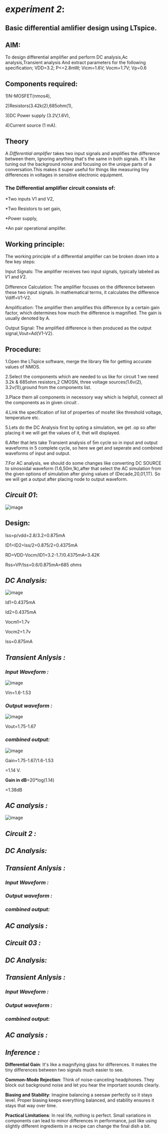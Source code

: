 # _experiment 2_: 

## Basic differential amlifier design using LTspice.

## AIM:

To design differential amplifier and perform DC analysis,Ac analysis,Transient analysis And extract parameters
for the following specification;
VDD=3.2; P<=2.8mW; Vicm=1.6V; Vocm=1.7V; Vp=0.6
## Components required:
1)N-MOSFET(nmos4),

2)Resistors(3.42k(2),685ohm(1),

3)DC Power supply (3.2V,1.6V),

4)Current source (1 mA).

## Theory
A *Differential amplifier* takes two input signals and amplifies the difference between them, Ignoring anything that's the same in both signals. It's like tuning out the background noise and focusing on the unique parts of a conversation.This makes it super useful for things like measuring tiny differences in voltages in sensitive electronic equipment.
### The Differential amplifier circuit consists of:
*Two inputs V1 and V2,

*Two Resistors to set gain,

*Power supply, 

*An pair operational amplifer.

## Working principle:
The working principle of a differential amplifier can be broken down into a few key steps:

Input Signals: The amplifier receives two input signals, typically labeled as 𝑉1 and 𝑉2.

Difference Calculation: The amplifier focuses on the difference between these two input signals. In mathematical terms, it calculates the difference Vdiff=V1-V2.

Amplification: The amplifier then amplifies this difference by a certain gain factor, which determines how much the difference is magnified. The gain is usually denoted by A.

Output Signal: The amplified difference is then produced as the output signal,Vout=Ad(V1-V2).

## Procedure:

1.Open the LTspice software, merge the library file for getting accurate values of NMOS.

2.Select the components which are needed to us like for circuit 1 we need 3.2k & 685ohm resistors,2 CMOSN, three voltage sources(1.6v(2), 3.2v(1)),ground from the components list.

3.Place them all components in necessory way which is helpfull, connect all the components as in given circuit .

4.Link the specification of list of properties of mosfet like threshold voltage, temperature etc.

5.Lets do the DC Analysis first by opting a simulation, we get .op so after placing it we will get the values of it, thet will displayed.

6.After that lets take Transient analysis of 5m cycle so in input and output waveforms in 5 complete cycle, so here we get and seperate and combined waveforms of input and output.

7.For AC analysis, we should do some changes like converting DC SOURCE to sinosoidal waveform (1.6,50m,1k),after that select the AC simulation from the given options of simulation after giving values of (Decade,20,01,1T). So we will get a output after placing node to output waveform.

## _Circuit 01_:
![image](https://github.com/user-attachments/assets/d269d41b-939e-4ba6-bf9b-fb5dd19e4e67)

## Design:
Iss=p/vdd=2.8/3.2=0.875mA

ID1=ID2=Iss/2=0.875/2=0.4375mA

RD=VDD-Vocm/ID1=3.2-1.7/0.4375mA=3.42K

Rss=VP/Iss=0.6/0.875mA=685 ohms

## _DC Analysis:_

![image](https://github.com/user-attachments/assets/b2466887-bd0a-492c-b84d-08c4bbcf5edd)


Id1=0.4375mA

Id2=0.4375mA

Vocm1=1.7v

Vocm2=1.7v

Iss=0.875mA

## _Transient Anlysis :_

### _Input Waveform :_

![image](https://github.com/user-attachments/assets/0a98d3bc-d70d-456b-a37c-d77f75fa412f)

Vin=1.6-1.53

### _Output waveform :_

![image](https://github.com/user-attachments/assets/09a724ca-15f4-4e7f-b2c6-bbfc7dd1ad19)

Vout=1.75-1.67

### _combined output:_

![image](https://github.com/user-attachments/assets/54fd43a9-9da6-4076-9706-e16ed5518ee4)

Gain=1.75-1.67/1.6-1.53

=1.14 V.

**Gain in dB**=20*log(1.14)

=1.38dB

## _AC analysis :_
![image](https://github.com/user-attachments/assets/75fe4cd8-c9ba-469e-a49d-ac81bd2f433c)

## _Circuit 2 :_

## _DC Analysis:_

## _Transient Anlysis :_

### _Input Waveform :_

### _Output waveform :_

### _combined output:_

## _AC analysis :_

## _Circuit 03 :_

## _DC Analysis:_

## _Transient Anlysis :_

### _Input Waveform :_

### _Output waveform :_

### _combined output:_

## _AC analysis :_

## _Inference :_

**Differential Gain**: It's like a magnifying glass for differences. It makes the tiny differences between two signals much easier to see.

**Common-Mode Rejection**: Think of noise-canceling headphones. They block out background noise and let you hear the important sounds clearly.

**Biasing and Stability**: Imagine balancing a seesaw perfectly so it stays level. Proper biasing keeps everything balanced, and stability ensures it stays that way over time.

**Practical Limitations**: In real life, nothing is perfect. Small variations in components can lead to minor differences in performance, just like using slightly different ingredients in a recipe can change the final dish a bit.














